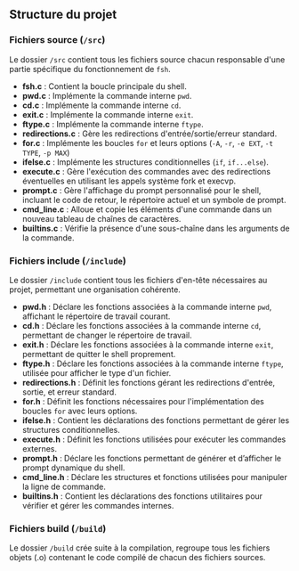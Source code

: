 ## Structure du projet


### Fichiers source (`/src`)
Le dossier `/src` contient tous les fichiers source chacun responsable d'une partie spécifique du fonctionnement de `fsh`.

- **fsh.c** : Contient la boucle principale du shell.
- **pwd.c** : Implémente la commande interne `pwd`.
- **cd.c** : Implémente la commande interne `cd`.
- **exit.c** : Implémente la commande interne `exit`.
- **ftype.c** : Implémente la commande interne `ftype`.
- **redirections.c** : Gère les redirections d'entrée/sortie/erreur standard.
- **for.c** : Implémente les boucles `for` et leurs options (`-A`, `-r`, `-e EXT`, `-t TYPE`, `-p MAX`)
- **ifelse.c** : Implémente les structures conditionnelles (`if`, `if...else`).
- **execute.c** : Gère l'exécution des commandes avec des redirections éventuelles en utilisant les appels système fork et execvp.
- **prompt.c** : Gère l'affichage du prompt personnalisé pour le shell, incluant le code de retour, le répertoire actuel et un symbole de prompt.
- **cmd_line.c** : Alloue et copie les éléments d'une commande dans un nouveau tableau de chaînes de caractères.
- **builtins.c** : Vérifie la présence d'une sous-chaîne dans les arguments de la commande.


### Fichiers include (`/include`)

Le dossier `/include` contient tous les fichiers d'en-tête nécessaires au projet, permettant une organisation cohérente.

- **pwd.h** : Déclare les fonctions associées à la commande interne `pwd`, affichant le répertoire de travail courant.
- **cd.h** : Déclare les fonctions associées à la commande interne `cd`, permettant de changer le répertoire de travail.
- **exit.h** : Déclare les fonctions associées à la commande interne  `exit`, permettant de quitter le shell proprement.
- **ftype.h** : Déclare les fonctions associées à la commande interne `ftype`, utilisée pour afficher le type d'un fichier.
- **redirections.h** : Définit les fonctions gérant les redirections d'entrée, sortie, et erreur standard.
- **for.h** : Définit les fonctions nécessaires pour l'implémentation des boucles `for` avec leurs options.
- **ifelse.h** : Contient les déclarations des fonctions permettant de gérer les structures conditionnelles.
- **execute.h** : Définit les fonctions utilisées pour exécuter les commandes externes.
- **prompt.h** : Déclare les fonctions permettant de générer et d’afficher le prompt dynamique du shell.
- **cmd_line.h** : Déclare les structures et fonctions utilisées pour manipuler la ligne de commande.
- **builtins.h** : Contient les déclarations des fonctions utilitaires pour vérifier et gérer les commandes internes.


### Fichiers build (`/build`)

Le dossier `/build` crée suite à la compilation, regroupe tous les fichiers objets (.o) contenant le code compilé de chacun des fichiers sources.
